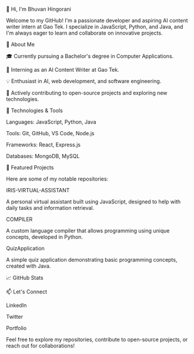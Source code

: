 👋 Hi, I'm Bhuvan Hingorani

Welcome to my GitHub! I'm a passionate developer and aspiring AI content writer intern at Gao Tek. I specialize in JavaScript, Python, and Java, and I'm always eager to learn and collaborate on innovative projects.

🚀 About Me

🎓 Currently pursuing a Bachelor's degree in Computer Applications.

💼 Interning as an AI Content Writer at Gao Tek.

💡 Enthusiast in AI, web development, and software engineering.

🌱 Actively contributing to open-source projects and exploring new technologies.

🔧 Technologies & Tools

Languages: JavaScript, Python, Java

Tools: Git, GitHub, VS Code, Node.js

Frameworks: React, Express.js

Databases: MongoDB, MySQL

📂 Featured Projects

Here are some of my notable repositories:

IRIS-VIRTUAL-ASSISTANT

A personal virtual assistant built using JavaScript, designed to help with daily tasks and information retrieval.

COMPILER

A custom language compiler that allows programming using unique concepts, developed in Python.

QuizApplication

A simple quiz application demonstrating basic programming concepts, created with Java.

📈 GitHub Stats

📫 Let's Connect

LinkedIn

Twitter

Portfolio

Feel free to explore my repositories, contribute to open-source projects, or reach out for collaborations!

